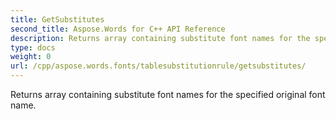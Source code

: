 ```yaml
---
title: GetSubstitutes
second_title: Aspose.Words for C++ API Reference
description: Returns array containing substitute font names for the specified original font name. 
type: docs
weight: 0
url: /cpp/aspose.words.fonts/tablesubstitutionrule/getsubstitutes/
---
```


Returns array containing substitute font names for the specified original font name. 

